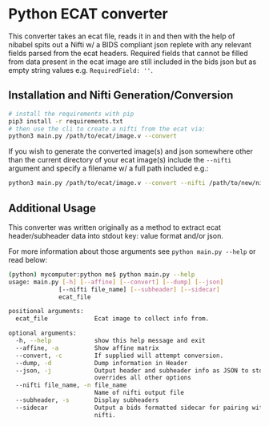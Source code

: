 # Python ECAT converter

This converter takes an ecat file, reads it in and then with the help of nibabel spits out a Nifti w/ a BIDS compliant 
json  replete with any relevant fields parsed from the ecat headers. Required fields that cannot be filled from data 
present in the ecat image are still included in the bids json but as empty string values e.g. `RequiredField: ''`.

## Installation and Nifti Generation/Conversion

```bash
# install the requirements with pip
pip3 install -r requirements.txt
# then use the cli to create a nifti from the ecat via:
python3 main.py /path/to/ecat/image.v --convert
```

If you wish to generate the converted image(s) and json somewhere other than the current directory of your ecat image(s)
include the `--nifti` argument and specify a filename w/ a full path included e.g.:

```bash
python3 main.py /path/to/ecat/image.v --convert --nifti /path/to/new/nifti
```

## Additional Usage

This converter was written originally as a method to extract ecat header/subheader data into stdout key: value format 
and/or json.

For more information about those arguments see `python main.py --help` or read below:

```bash
(python) mycomputer:python me$ python main.py --help
usage: main.py [-h] [--affine] [--convert] [--dump] [--json]
              [--nifti file_name] [--subheader] [--sidecar]
              ecat_file

positional arguments:
  ecat_file             Ecat image to collect info from.

optional arguments:
  -h, --help            show this help message and exit
  --affine, -a          Show affine matrix
  --convert, -c         If supplied will attempt conversion.
  --dump, -d            Dump information in Header
  --json, -j            Output header and subheader info as JSON to stdout,
                        overrides all other options
  --nifti file_name, -n file_name
                        Name of nifti output file
  --subheader, -s       Display subheaders
  --sidecar             Output a bids formatted sidecar for pairing with a
                        nifti.
```